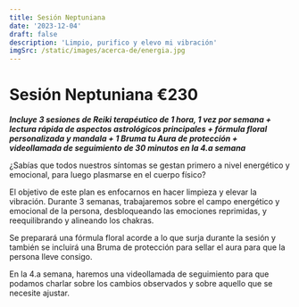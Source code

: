 ```yaml
---
title: Sesión Neptuniana
date: '2023-12-04'
draft: false
description: 'Limpio, purifico y elevo mi vibración'
imgSrc: /static/images/acerca-de/energia.jpg
---
```


# Sesión Neptuniana €230

**_Incluye 3 sesiones de Reiki terapéutico de 1 hora, 1 vez por semana + lectura rápida de aspectos astrológicos principales + fórmula floral personalizada y mandala + 1 Bruma tu Aura de protección + videollamada de seguimiento de 30 minutos en la 4.a semana_**

¿Sabías que todos nuestros síntomas se gestan primero a nivel energético y emocional, para luego plasmarse en el cuerpo físico?

El objetivo de este plan es enfocarnos en hacer limpieza y elevar la vibración. Durante 3 semanas, trabajaremos sobre el campo energético y emocional de la persona, desbloqueando las emociones reprimidas, y reequilibrando y alineando los chakras.

Se preparará una fórmula floral acorde a lo que surja durante la sesión y también se incluirá una Bruma de protección para sellar el aura para que la persona lleve consigo.

En la 4.a semana, haremos una videollamada de seguimiento para que podamos charlar sobre los cambios observados y sobre aquello que se necesite ajustar.
